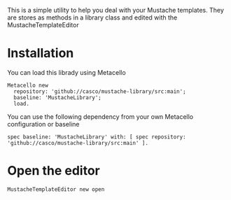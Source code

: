This is a simple utility to help you deal with your Mustache templates. They are stores as methods in a library class and edited with the MustacheTemplateEditor

# Installation
You can load this librady using Metacello

```Smalltalk
Metacello new
  repository: 'github://casco/mustache-library/src:main';
  baseline: 'MustacheLibrary';
  load.
```

You can use the following dependency from your own Metacello configuration or baseline

```Smalltalk
spec baseline: 'MustacheLibrary' with: [ spec repository: 'github://casco/mustache-library/src:main' ].
```

# Open the editor
```
MustacheTemplateEditor new open
```
